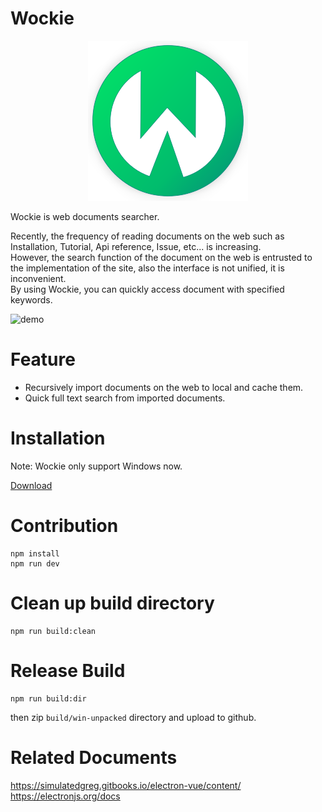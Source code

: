 # Wockie

<div align="center">
<img src="https://raw.githubusercontent.com/t-kuni/wockie/master/design/icon.png" alt="icon" title="icon">
</div>

Wockie is web documents searcher.

Recently, the frequency of reading documents on the web such as Installation, Tutorial, Api reference, Issue, etc... is increasing.  
However, the search function of the document on the web is entrusted to the implementation of the site, also the interface is not unified, it is inconvenient.  
By using Wockie, you can quickly access document with specified keywords.  

![demo](https://raw.github.com/wiki/tigmium/wockie/2019-01-06_11h19_43.gif)

# Feature

* Recursively import documents on the web to local and cache them.
* Quick full text search from imported documents.

# Installation

Note: Wockie only support Windows now.

[Download](https://github.com/t-kuni/wockie/releases)

# Contribution

```
npm install
npm run dev
```

# Clean up build directory

```
npm run build:clean
```

# Release Build 

```
npm run build:dir
```

then zip `build/win-unpacked` directory and upload to github.

# Related Documents

https://simulatedgreg.gitbooks.io/electron-vue/content/
https://electronjs.org/docs